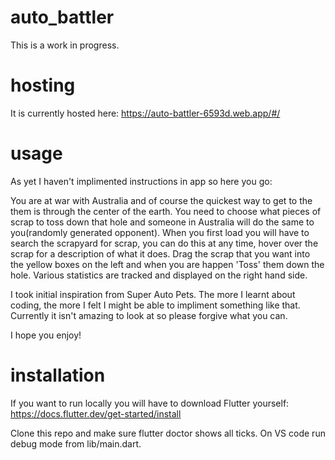 # auto_battler

This is a work in progress.

# hosting

It is currently hosted here: https://auto-battler-6593d.web.app/#/

# usage

As yet I haven't implimented instructions in app so here you go:

You are at war with Australia and of course the quickest way to get to the them is through the center of the earth. You need to choose what pieces of scrap to toss down that hole and someone in Australia will do the same to you(randomly generated opponent).
When you first load you will have to search the scrapyard for scrap, you can do this at any time, hover over the scrap for a description of what it does. Drag the scrap that you want into the yellow boxes on the left and when you are happen 'Toss' them down the hole.
Various statistics are tracked and displayed on the right hand side.

I took initial inspiration from Super Auto Pets. The more I learnt about coding, the more I felt I might be able to impliment something like that. Currently it isn't amazing to look at so please forgive what you can.

I hope you enjoy!

# installation

If you want to run locally you will have to download Flutter yourself: https://docs.flutter.dev/get-started/install

Clone this repo and make sure flutter doctor shows all ticks. On VS code run debug mode from lib/main.dart.
